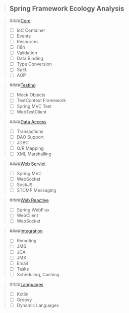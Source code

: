 > ## Spring Framework Ecology Analysis


> ####[Core](https://docs.spring.io/spring/docs/5.2.1.RELEASE/spring-framework-reference/core.html#spring-core)
> - [ ] IoC Container 
> - [ ] Events
> - [ ] Resources
> - [ ] i18n
> - [ ] Validation
> - [ ] Data Binding
> - [ ] Type Conversion
> - [ ] SpEL
> - [ ] AOP

> ####[Testing](https://docs.spring.io/spring/docs/5.2.1.RELEASE/spring-framework-reference/testing.html#testing)
> - [ ] Mock Objects
> - [ ] TestContext Framework
> - [ ] Spring MVC Test
> - [ ] WebTestClient

> ####[Data Access](https://docs.spring.io/spring/docs/5.2.1.RELEASE/spring-framework-reference/data-access.html#spring-data-tier)
> - [ ] Transactions
> - [ ] DAO Support
> - [ ] JDBC
> - [ ] O/R Mapping
> - [ ] XML Marshalling

> ####[Web Servlet](https://docs.spring.io/spring/docs/5.2.1.RELEASE/spring-framework-reference/web.html#spring-web)
> - [ ] Spring MVC
> - [ ] WebSocket
> - [ ] SockJS
> - [ ] STOMP Messaging

> ####[Web Reactive](https://docs.spring.io/spring/docs/5.2.1.RELEASE/spring-framework-reference/web-reactive.html#spring-webflux)
> - [ ] Spring WebFlux
> - [ ] WebClient
> - [ ] WebSocket

> ####[Integration](https://docs.spring.io/spring/docs/5.2.1.RELEASE/spring-framework-reference/integration.html#spring-integration)
> - [ ] Remoting
> - [ ] JMS
> - [ ] JCA
> - [ ] JMX
> - [ ] Email
> - [ ] Tasks
> - [ ] Scheduling, Caching

> ####[Languages](https://docs.spring.io/spring/docs/5.2.1.RELEASE/spring-framework-reference/languages.html#languages)
> - [ ] Kotlin
> - [ ] Groovy
> - [ ] Dynamic Languages

